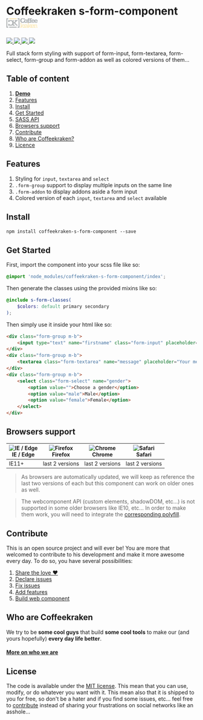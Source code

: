 # Coffeekraken s-form-component <img src=".resources/coffeekraken-logo.jpg" height="25px" />

<p>
	<!-- <a href="https://travis-ci.org/coffeekraken/s-form-component">
		<img src="https://img.shields.io/travis/coffeekraken/s-form-component.svg?style=flat-square" />
	</a> -->
	<a href="https://www.npmjs.com/package/coffeekraken-s-form-component">
		<img src="https://img.shields.io/npm/v/coffeekraken-s-form-component.svg?style=flat-square" />
	</a>
	<a href="https://github.com/coffeekraken/s-form-component/blob/master/LICENSE.txt">
		<img src="https://img.shields.io/npm/l/coffeekraken-s-form-component.svg?style=flat-square" />
	</a>
	<!-- <a href="https://github.com/coffeekraken/s-form-component">
		<img src="https://img.shields.io/npm/dt/coffeekraken-s-form-component.svg?style=flat-square" />
	</a>
	<a href="https://github.com/coffeekraken/s-form-component">
		<img src="https://img.shields.io/github/forks/coffeekraken/s-form-component.svg?style=social&label=Fork&style=flat-square" />
	</a>
	<a href="https://github.com/coffeekraken/s-form-component">
		<img src="https://img.shields.io/github/stars/coffeekraken/s-form-component.svg?style=social&label=Star&style=flat-square" />
	</a> -->
	<a href="https://twitter.com/coffeekrakenio">
		<img src="https://img.shields.io/twitter/url/http/coffeekrakenio.svg?style=social&style=flat-square" />
	</a>
	<a href="http://coffeekraken.io">
		<img src="https://img.shields.io/twitter/url/http/shields.io.svg?style=flat-square&label=coffeekraken.io&colorB=f2bc2b&style=flat-square" />
	</a>
</p>

Full stack form styling with support of form-input, form-textarea, form-select, form-group and form-addon as well as colored versions of them...

## Table of content

1. **[Demo](http://components.coffeekraken.io/app/s-form-component)**
2. [Features](#readme-features)
3. [Install](#readme-install)
4. [Get Started](#readme-get-started)
5. [SASS API](doc/sass)
6. [Browsers support](#readme-browsers-support)
7. [Contribute](#readme-contribute)
8. [Who are Coffeekraken?](#readme-who-are-coffeekraken)
9. [Licence](#readme-license)

<a name="readme-features"></a>
## Features

1. Styling for `input`, `textarea` and `select`
2. `.form-group` support to display multiple inputs on the same line
3. `.form-addon` to display addons aside a form input
4. Colored version of each `input`, `textarea` and `select` available

<a name="readme-install"></a>
## Install

```
npm install coffeekraken-s-form-component --save
```

<a name="readme-get-started"></a>
## Get Started

First, import the component into your scss file like so:

```scss
@import 'node_modules/coffeekraken-s-form-component/index';
```

Then generate the classes using the provided mixins like so:

```scss
@include s-form-classes(
	$colors: default primary secondary
);
```

Then simply use it inside your html like so:

```html
<div class="form-group m-b">
	<input type="text" name="firstname" class="form-input" placeholder="Firstname" />
</div>
<div class="form-group m-b">
	<textarea class="form-textarea" name="message" placeholder="Your message here..."></textarea>
</div>
<div class="form-group m-b">
	<select class="form-select" name="gender">
		<option value="">Choose a gender</option>
		<option value="male">Male</option>
		<option value="female">Female</option>
	</select>
</div>
```

<a id="readme-browsers-support"></a>
## Browsers support

| <img src="https://raw.githubusercontent.com/godban/browsers-support-badges/master/src/images/edge.png" alt="IE / Edge" width="16px" height="16px" /></br>IE / Edge | <img src="https://raw.githubusercontent.com/godban/browsers-support-badges/master/src/images/firefox.png" alt="Firefox" width="16px" height="16px" /></br>Firefox | <img src="https://raw.githubusercontent.com/godban/browsers-support-badges/master/src/images/chrome.png" alt="Chrome" width="16px" height="16px" /></br>Chrome | <img src="https://raw.githubusercontent.com/godban/browsers-support-badges/master/src/images/safari.png" alt="Safari" width="16px" height="16px" /></br>Safari |
| --------- | --------- | --------- | --------- |
| IE11+ | last 2 versions| last 2 versions| last 2 versions

> As browsers are automatically updated, we will keep as reference the last two versions of each but this component can work on older ones as well.

> The webcomponent API (custom elements, shadowDOM, etc...) is not supported in some older browsers like IE10, etc... In order to make them work, you will need to integrate the [corresponding polyfill](https://www.webcomponents.org/polyfills).

<a id="readme-contribute"></a>
## Contribute

This is an open source project and will ever be! You are more that welcomed to contribute to his development and make it more awesome every day.
To do so, you have several possibilities:

1. [Share the love ❤️](https://github.com/Coffeekraken/coffeekraken/blob/master/contribute.md#contribute-share-the-love)
2. [Declare issues](https://github.com/Coffeekraken/coffeekraken/blob/master/contribute.md#contribute-declare-issues)
3. [Fix issues](https://github.com/Coffeekraken/coffeekraken/blob/master/contribute.md#contribute-fix-issues)
4. [Add features](https://github.com/Coffeekraken/coffeekraken/blob/master/contribute.md#contribute-add-features)
5. [Build web component](https://github.com/Coffeekraken/coffeekraken/blob/master/contribute.md#contribute-build-web-component)

<a id="readme-who-are-coffeekraken"></a>
## Who are Coffeekraken

We try to be **some cool guys** that build **some cool tools** to make our (and yours hopefully) **every day life better**.  

#### [More on who we are](https://github.com/Coffeekraken/coffeekraken/blob/master/who-are-we.md)

<a id="readme-license"></a>
## License

The code is available under the [MIT license](LICENSE.txt). This mean that you can use, modify, or do whatever you want with it. This mean also that it is shipped to you for free, so don't be a hater and if you find some issues, etc... feel free to [contribute](https://github.com/Coffeekraken/coffeekraken/blob/master/contribute.md) instead of sharing your frustrations on social networks like an asshole...
